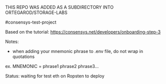 THIS REPO WAS ADDED AS A SUBDIRECTORY INTO ORTEGAROD/STORAGE-LABS

#consensys-test-project

Based on the tutorial:
https://consensys.net/developers/onboarding-step-3

Notes:
- when adding your mnemonic phrase to .env file, do not wrap in quotations

ex. MNEMONIC = phrase1 phrase2 phrase3...


Status:
waiting for test eth on Ropsten to deploy
